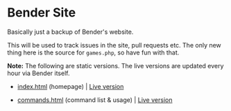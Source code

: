# Bender Site
Basically just a backup of Bender's website.

This will be used to track issues in the site, pull requests etc. The only new thing here is the source for `games.php`, so have fun with that.

**Note:** The following are static versions. The live versions are updated every hour via Bender itself.

- [index.html](/index.html) (homepage) | [Live version](https://benderbot.co)

- [commands.html](/commands.html) (command list & usage) | [Live version](https://benderbot.co/commands)
